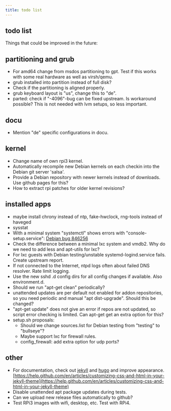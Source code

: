 ```yaml
---
title: todo list
---
```



## todo list

Things that could be improved in the future:


partitioning and grub
---------------------

- For amd64 change from msdos partitioning to gpt. Test if this works with
  some real hardware as well as virsh/qemu.
- grub installed into partition instead of full disk?
- Check if the partitioning is aligned properly.
- grub keyboard layout is "us", change this to "de".
- parted: check if "-4096"-bug can be fixed upstream. Is workaround possible?
  This is not needed with lvm setups, so less important.


docu
----

- Mention "de" specific configurations in docu.


kernel
------

- Change name of own rpi3 kernel.
- Automatically recompile new Debian kernels on each checkin into the Debian
  git server 'salsa'.
- Provide a Debian repository with newer kernels instead of downloads.
  Use github pages for this?
- How to extract rpi patches for older kernel revisions?


installed apps
--------------

- maybe install chrony instead of ntp, fake-hwclock, rng-tools instead of haveged
- sysstat
- With a minimal system "systemctl" shows errors with "console-setup.service": [Debian bug 846256](https://bugs.debian.org/cgi-bin/bugreport.cgi?bug=846256)
- Check the difference between a minimal lxc system and vmdb2. Why do we need to add less and apt-utils for lxc?
- For lxc guests with Debian testing/unstable systemd-logind.service fails. Create upstream report.
- If not connected to the Internet, ntpd logs often about failed DNS resolver. Rate limit logging.
- Use the new sshd .d config dirs for all config changes if available. Also environment.d.
- Should we run "apt-get clean" periodically?
- unattended updates are per default not enabled for addon repositories, so you need
  periodic and manual "apt dist-upgrade". Should this be changed?
- "apt-get update" does not give an error if repos are not updated, so script error checking is limited.
  Can apt-get get an extra option for this?
- setup.sh proposals:
   - Should we change sources.list for Debian testing from "testing" to "bullseye"?
   - Maybe support lxc for firewall rules.
   - config_firewall: add extra option for udp ports?


other
-----

- For documentation, check out [jekyll](https://github.com/jekyll/jekyll) and [hugo](https://gohugo.io/)
  and improve appearance.
  [https://help.github.com/en/articles/customizing-css-and-html-in-your-jekyll-theme](https://help.github.com/en/articles/customizing-css-and-html-in-your-jekyll-theme)
- Disable unattended apt package updates during tests.
- Can we upload new release files automatically to github?
- Test RPi3 images with wifi, desktop, etc. Test with RPi4.

